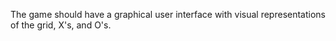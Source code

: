 The game should have a graphical user interface with visual representations of the grid, X's, and O's.
